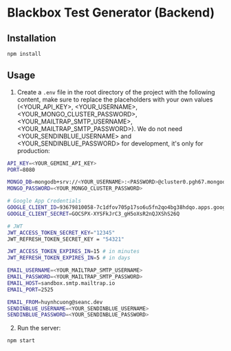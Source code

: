 # Blackbox Test Generator (Backend)

## Installation

```bash
npm install
```

## Usage

1. Create a `.env` file in the root directory of the project with the following content, make sure to replace the placeholders with your own values (<YOUR_API_KEY>, <YOUR_USERNAME>, <YOUR_MONGO_CLUSTER_PASSWORD>, <YOUR_MAILTRAP_SMTP_USERNAME>, <YOUR_MAILTRAP_SMTP_PASSWORD>). We do not need <YOUR_SENDINBLUE_USERNAME> and <YOUR_SENDINBLUE_PASSWORD> for development, it's only for production:

```bash
API_KEY=<YOUR_GEMINI_API_KEY>
PORT=8080

MONGO_DB=mongodb+srv://<YOUR_USERNAME>:<PASSWORD>@cluster0.pgh67.mongodb.net/blackboxtestgen?retryWrites=true&w=majority
MONGO_PASSWORD=<YOUR_MONGO_CLUSTER_PASSWORD>

# Google App Credentials
GOOGLE_CLIENT_ID=93679810058-7c1dfov705p17so6u5fn2qo4bg38hdqo.apps.googleusercontent.com
GOOGLE_CLIENT_SECRET=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

# JWT
JWT_ACCESS_TOKEN_SECRET_KEY="12345"
JWT_REFRESH_TOKEN_SECRET_KEY = "54321"

JWT_ACCESS_TOKEN_EXPIRES_IN=15 # in minutes
JWT_REFRESH_TOKEN_EXPIRES_IN=5 # in days

EMAIL_USERNAME=<YOUR_MAILTRAP_SMTP_USERNAME>
EMAIL_PASSWORD=<YOUR_MAILTRAP_SMTP_PASSWORD>
EMAIL_HOST=sandbox.smtp.mailtrap.io
EMAIL_PORT=2525

EMAIL_FROM=huynhcuong@seanc.dev
SENDINBLUE_USERNAME=<YOUR_SENDINBLUE_USERNAME>
SENDINBLUE_PASSWORD=<YOUR_SENDINBLUE_PASSWORD>
```

2. Run the server:

```bash
npm start
```
